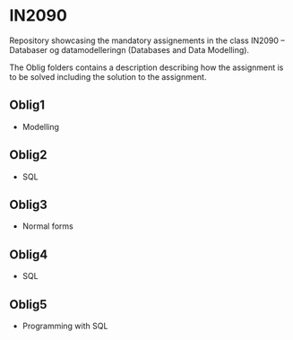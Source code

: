 # IN2090

Repository showcasing the mandatory assignements in the class IN2090 – Databaser og datamodelleringn (Databases and Data Modelling).

The Oblig folders contains a description describing how the assignment is to be solved including the solution to the assignment.

## Oblig1
  - Modelling

## Oblig2
  - SQL

## Oblig3
  - Normal forms

## Oblig4
  - SQL

## Oblig5
  - Programming with SQL
